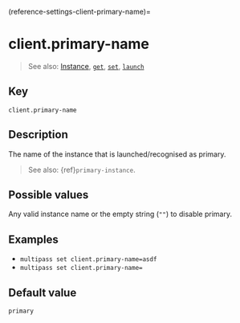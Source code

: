 (reference-settings-client-primary-name)=
# client.primary-name

> See also: [Instance](/explanation/instance), [`get`](/reference/command-line-interface/get), [`set`](/reference/command-line-interface/set), [`launch`](/reference/command-line-interface/launch)

## Key

`client.primary-name`

## Description

The name of the instance that is launched/recognised as primary.

> See also: {ref}`primary-instance`.

## Possible values

Any valid instance name or the empty string (`""`) to disable primary.

## Examples

- `multipass set client.primary-name=asdf`
- `multipass set client.primary-name=`

## Default value

`primary`
